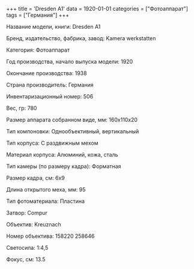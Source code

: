 +++
title = 'Dresden A1'
data = 1920-01-01
categories = ["Фотоаппарат"]
tags = ["Германия"]
+++

Название модели, книги: Dresden A1

Бренд, издательство, фабрика, завод: Kamera werkstatten

Категория: Фотоаппарат

Год производства, начало выпуска модели: 1920

Окончание производства: 1938

Страна производитель: Германия

Инвентаризационный номер: 506

Вес, гр: 780

Размер аппарата  собранном виде, мм: 160х110х20

Тип компоновки: Однообъективный, вертикальный

Тип корпуса: С раздвижным мехом

Материал корпуса: Алюминий, кожа, сталь

Тип камеры (по размеру кадра): Форматная

Размер кадра, см: 6x9

Длина открытого меха, мм: 95

Тип фотоматериала: Пластина

Затвор: Compur

Объектив: Kreuznach

Номер объектива: 158220
258646

Светосила: 1:4,5

Фокус, см: 13.5

